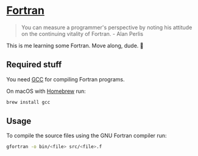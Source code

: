 # [Fortran](https://en.wikipedia.org/wiki/Fortran)

> You can measure a programmer's perspective by noting his attitude on the continuing vitality of Fortran. - Alan Perlis

This is me learning some Fortran. Move along, dude. :wave:

## Required stuff

You need [GCC](https://gcc.gnu.org/) for compiling Fortran programs.

On macOS with [Homebrew](https://brew.sh/) run:

```bash
brew install gcc
```

## Usage

To compile the source files using the GNU Fortran compiler run:

```bash
gfortran -o bin/<file> src/<file>.f
```
